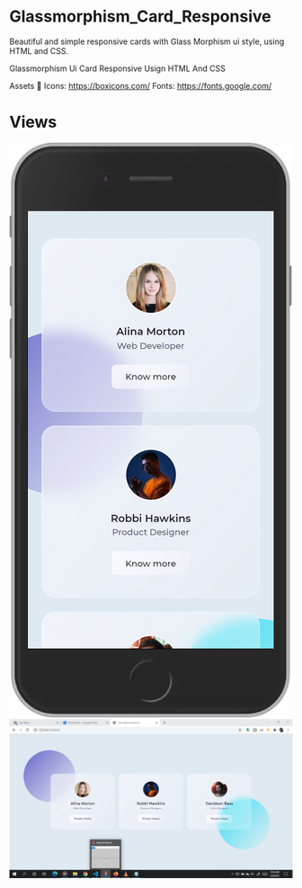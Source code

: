 # Glassmorphism_Card_Responsive
Beautiful and simple responsive cards with Glass Morphism ui style, using HTML and CSS.

Glassmorphism Ui Card Responsive Usign HTML And CSS

Assets 📁
Icons: https://boxicons.com/
Fonts: https://fonts.google.com/

# Views
![picture](https://github.com/tobisamcode/Glassmorphism_Card_Responsive/blob/main/127.0.0.1_5500_(iPhone%206_7_8).png)
![picture](https://github.com/tobisamcode/Glassmorphism_Card_Responsive/blob/main/cardFull.jpg)

